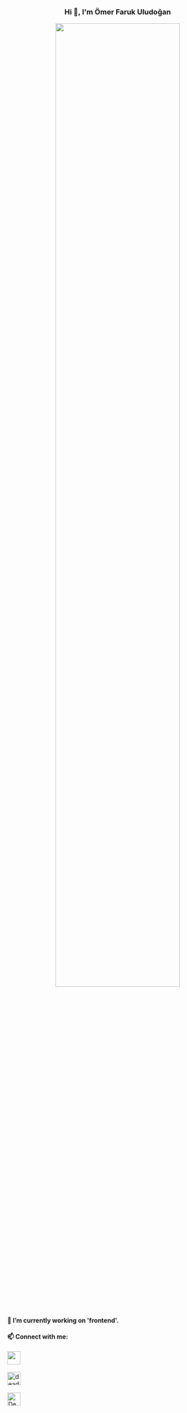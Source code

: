 <h3 align="center">Hi 👋, I'm Ömer Faruk Uludoğan</h3>
<p align="center">
<img width="75%" src="https://github-readme-stats.vercel.app/api?username=DeadsFire&show_icons=true&theme=blue-green")> </img>
</p>

<h4 align="left">🔭 I’m currently working on 'frontend'. <h4> 
  <h4 align="left">📫 Connect with me:</h4>
  <p>
    <a href="https://www.linkedin.com/in/farukuludogan" target="blank"><img align="center" src="https://www.vectorlogo.zone/logos/linkedin/linkedin-icon.svg" alt "omer-faruk-uludogan" height="30" width="30"/></a>&nbsp;
    <br>
    <br>
    <a href="https://www.instagram.com/deads_fire/?igshid=1ihnjkc6f84ju" target="blank"><img align="center" src="https://www.vectorlogo.zone/logos/instagram/instagram-icon.svg" alt="deads_fire" height="30" width="30" /></a>&nbsp;
    <br>
    <br>
    <a href="https://twitter.com/Deadsfire61?s=08" target="blank"><img align="center" src="https://www.vectorlogo.zone/logos/twitter/twitter-official.svg" alt="Deadsfire61" height="30" width="30" /></a>&nbsp;
  </p>
<!--
**DeadsFire/DeadsFire** is a ✨ _special_ ✨ repository because its `README.md` (this file) appears on your GitHub profile.

Here are some ideas to get you started:

- 🔭 I’m currently working on ...
- 🌱 I’m currently learning ...
- 👯 I’m looking to collaborate on ...
- 🤔 I’m looking for help with ...
- 💬 Ask me about ...
- 📫 How to reach me: ...
- 😄 Pronouns: ...
- ⚡ Fun fact: ...
-->
